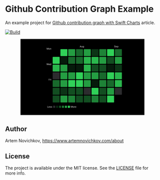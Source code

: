 # Github Contribution Graph Example

An example project for [Github contribution graph with Swift Charts](https://www.artemnovichkov.com/blog/github-contribution-graph-swift-charts) article.

[![Build](https://github.com/artemnovichkov/GithubContributionGraphExample/actions/workflows/build.yml/badge.svg)](https://github.com/artemnovichkov/GithubContributionGraphExample/actions/workflows/build.yml)

<p align="center"/>
  <img src=".github/screenshot.png" width="80%"/>
</p>

## Author

Artem Novichkov, https://www.artemnovichkov.com/about

## License

The project is available under the MIT license. See the [LICENSE](./LICENSE) file for more info.
